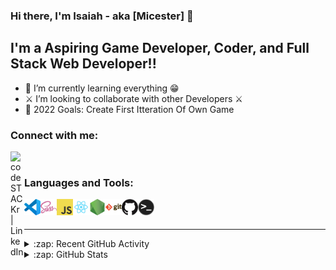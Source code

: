 ### Hi there, I'm Isaiah - aka [Micester] 👋 

## I'm a Aspiring Game Developer, Coder, and Full Stack Web Developer!!
- 🍖 I’m currently learning everything 😁
- ⚔ I’m looking to collaborate with other Developers ⚔
- 🍊 2022 Goals: Create First Itteration Of Own Game

### Connect with me:

<!-- Soon to be Game Website -->
<!-- [<img align="left" alt="Micester.com" width="22px" src="https://raw.githubusercontent.com/iconic/open-iconic/master/svg/globe.svg" />][website] -->
<!-- [<img align="left" alt="Micester | YouTube" width="22px" src="https://cdn.jsdelivr.net/npm/simple-icons@v3/icons/youtube.svg" />][youtube] -->
<!-- [<img align="left" alt="Micester | Twitter" width="22px" src="https://cdn.jsdelivr.net/npm/simple-icons@v3/icons/twitter.svg" />][twitter] -->
[<img align="left" alt="codeSTACKr | LinkedIn" width="22px" src="https://cdn.jsdelivr.net/npm/simple-icons@v3/icons/linkedin.svg" />][linkedin]
<!-- [<img align="left" alt="Micester | Instagram" width="22px" src="https://cdn.jsdelivr.net/npm/simple-icons@v3/icons/instagram.svg" />][instagram] -->

<br />

### Languages and Tools:

[<img align="left" alt="Visual Studio Code" width="26px" src="https://raw.githubusercontent.com/github/explore/80688e429a7d4ef2fca1e82350fe8e3517d3494d/topics/visual-studio-code/visual-studio-code.png" />][webdevplaylist]
[<img align="left" alt="Sass" width="26px" src="https://raw.githubusercontent.com/github/explore/80688e429a7d4ef2fca1e82350fe8e3517d3494d/topics/sass/sass.png" />][cssplaylist]
[<img align="left" alt="JavaScript" width="26px" src="https://raw.githubusercontent.com/github/explore/80688e429a7d4ef2fca1e82350fe8e3517d3494d/topics/javascript/javascript.png" />][jsplaylist]
[<img align="left" alt="React" width="26px" src="https://raw.githubusercontent.com/github/explore/80688e429a7d4ef2fca1e82350fe8e3517d3494d/topics/react/react.png" />][reactplaylist]
[<img align="left" alt="Node.js" width="26px" src="https://raw.githubusercontent.com/github/explore/80688e429a7d4ef2fca1e82350fe8e3517d3494d/topics/nodejs/nodejs.png" />][webdevplaylist]
[<img align="left" alt="Git" width="26px" src="https://raw.githubusercontent.com/github/explore/80688e429a7d4ef2fca1e82350fe8e3517d3494d/topics/git/git.png" />][webdevplaylist]
[<img align="left" alt="GitHub" width="26px" src="https://raw.githubusercontent.com/github/explore/78df643247d429f6cc873026c0622819ad797942/topics/github/github.png" />][webdevplaylist]
[<img align="left" alt="Terminal" width="26px" src="https://raw.githubusercontent.com/github/explore/80688e429a7d4ef2fca1e82350fe8e3517d3494d/topics/terminal/terminal.png" />][webdevplaylist]

<br />
<br />

---

<details>
  <summary>:zap: Recent GitHub Activity</summary>
  
<!--START_SECTION:activity-->
1. ❗️ Closed issue [#49](https://github.com/Micester/create-10k-nft-collection/issues/49) in [Micester/create-10k-nft-collection](https://github.com/Micester/create-10k-nft-collection)
2. 🗣 Commented on [#49](https://github.com/Micester/create-10k-nft-collection/issues/49) in [Micester/create-10k-nft-collection](https://github.com/Micester/create-10k-nft-collection)
3. ❗️ Closed issue [#50](https://github.com/Micester/create-10k-nft-collection/issues/50) in [Micester/create-10k-nft-collection](https://github.com/Micester/create-10k-nft-collection)
4. ❗️ Closed issue [#51](https://github.com/Micester/create-10k-nft-collection/issues/51) in [Micester/create-10k-nft-collection](https://github.com/Micester/create-10k-nft-collection)
5. 🗣 Commented on [#51](https://github.com/Micester/create-10k-nft-collection/issues/51) in [Micester/create-10k-nft-collection](https://github.com/Micester/create-10k-nft-collection)
<!--END_SECTION:activity-->

</details>

<details>
  <summary>:zap: GitHub Stats</summary>

  <img align="left" alt="Micester's GitHub Stats" src="https://github-readme-stats.vercel.app/api?username=Micester&show_icons=true&hide_border=true" />


</details>

<!-- Soon to be gaming website -->
<!-- [website]: https://Micester.com -->


[youtube]: https://youtube.com/Micester

[linkedin]: https://www.linkedin.com/in/isaiah-mckenzie/

[webdevplaylist]: https://www.youtube.com/playlist?list=PLkwxH9e_vrAJ0WbEsFA9W3I1W-g_BTsbt

[jsplaylist]: https://www.youtube.com/playlist?list=PLkwxH9e_vrALRJKu7wfXby3MKeflhTu6B
[cssplaylist]: https://www.youtube.com/playlist?list=PLkwxH9e_vrALSdvZuEh6gqQdmDoDIoqz4
[reactplaylist]: https://www.youtube.com/playlist?list=PLkwxH9e_vrAK4TdffpxKY3QGyHCpxFcQ0